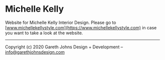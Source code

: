 # Michelle Kelly

Website for Michelle Kelly Interior Design. Please go to [www.michellekellystyle.com](https://www.michellekellystyle.com) in case you want to take a look at the website.

* * *

Copyright (c) 2020 Gareth Johns Design + Development – info@garethjohnsdesign.com
